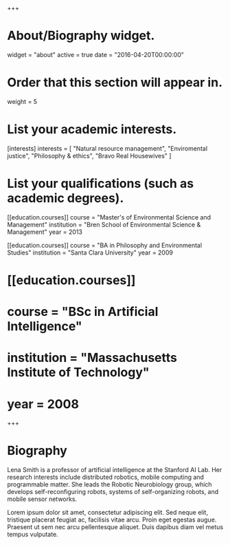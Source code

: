 +++
# About/Biography widget.
widget = "about"
active = true
date = "2016-04-20T00:00:00"

# Order that this section will appear in.
weight = 5

# List your academic interests.
[interests]
  interests = [
    "Natural resource management",
    "Enviromental justice",
    "Philosophy & ethics",
    "Bravo Real Housewives"
  ]

# List your qualifications (such as academic degrees).
[[education.courses]]
  course = "Master's of Environmental Science and Management"
  institution = "Bren School of Environmental Science & Management"
  year = 2013

[[education.courses]]
  course = "BA in Philosophy and Environmental Studies"
  institution = "Santa Clara University"
  year = 2009

# [[education.courses]]
#   course = "BSc in Artificial Intelligence"
#   institution = "Massachusetts Institute of Technology"
#   year = 2008
 
+++

# Biography

Lena Smith is a professor of artificial intelligence at the Stanford AI Lab. Her research interests include distributed robotics, mobile computing and programmable matter. She leads the Robotic Neurobiology group, which develops self-reconfiguring robots, systems of self-organizing robots, and mobile sensor networks.

Lorem ipsum dolor sit amet, consectetur adipiscing elit. Sed neque elit, tristique placerat feugiat ac, facilisis vitae arcu. Proin eget egestas augue. Praesent ut sem nec arcu pellentesque aliquet. Duis dapibus diam vel metus tempus vulputate. 
